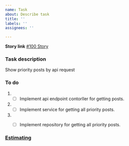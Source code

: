```yaml
---
name: Task
about: Describe task
title: ''
labels: ''
assignees: ''

---
```


**Story link**
[#100 Story](https://jira.softserve.academy/browse/100)

### Task description
Show priority posts by api request

### To do 
1. - [ ] Implement api endpoint contorller for getting posts.
2. - [ ] Implement service for getting all priority posts.
3. - [ ] Implement repository for getting all priority posts.


### [Estimating](https://docs.google.com/spreadsheets/d/1RAvIdPidr9LfnJMXSpfFeylnlB2aTgO3D5Q7IRYhgp4/edit#gid=2007564499) 
